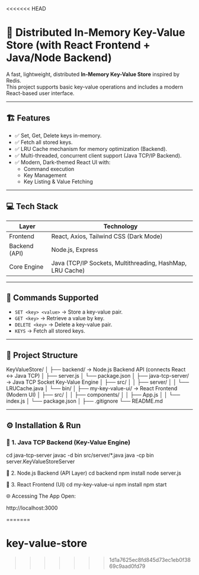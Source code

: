 <<<<<<< HEAD
# 🚀 Distributed In-Memory Key-Value Store (with React Frontend + Java/Node Backend)

A fast, lightweight, distributed **In-Memory Key-Value Store** inspired by Redis.  
This project supports basic key-value operations and includes a modern React-based user interface.

---

## 🏗️ Features
- ✅ Set, Get, Delete keys in-memory.
- ✅ Fetch all stored keys.
- ✅ LRU Cache mechanism for memory optimization (Backend).
- ✅ Multi-threaded, concurrent client support (Java TCP/IP Backend).
- ✅ Modern, Dark-themed React UI with:
  - Command execution
  - Key Management
  - Key Listing & Value Fetching
  
---

## 💻 Tech Stack
| Layer        | Technology              |
|--------------|-------------------------|
| Frontend     | React, Axios, Tailwind CSS (Dark Mode) |
| Backend (API)| Node.js, Express         |
| Core Engine  | Java (TCP/IP Sockets, Multithreading, HashMap, LRU Cache) |

---

## 📝 Commands Supported
- `SET <key> <value>` → Store a key-value pair.
- `GET <key>` → Retrieve a value by key.
- `DELETE <key>` → Delete a key-value pair.
- `KEYS` → Fetch all stored keys.

---

## 📂 Project Structure
KeyValueStore/
│
├── backend/ → Node.js Backend API (connects React ↔ Java TCP)
│ ├── server.js
│ └── package.json
│
├── java-tcp-server/ → Java TCP Socket Key-Value Engine
│ ├── src/
│ │ ├── server/
│ │ └── LRUCache.java
│ └── bin/
│
├── my-key-value-ui/ → React Frontend (Modern UI)
│ ├── src/
│ │ ├── components/
│ │ ├── App.js
│ │ └── index.js
│ └── package.json
│
├── .gitignore
└── README.md


---

## ⚙️ Installation & Run

### 🔸 1. Java TCP Backend (Key-Value Engine)

cd java-tcp-server
javac -d bin src/server/*.java
java -cp bin server.KeyValueStoreServer

🔸 2. Node.js Backend (API Layer)
cd backend
npm install
node server.js

🔸 3. React Frontend (UI)
cd my-key-value-ui
npm install
npm start


🌐 Accessing The App
Open:

http://localhost:3000

=======
# key-value-store
>>>>>>> 1d1a7625ec8fd845d73ec1eb0f3869c9aad0fd79
